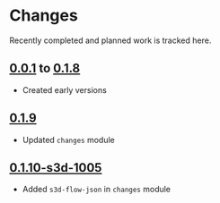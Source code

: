 # Changes
Recently completed and planned work is tracked here.

## [0.0.1](.) to [0.1.8](.)
- Created early versions

## [0.1.9](.)
- Updated `changes` module

## [0.1.10-s3d-1005](.)
- Added `s3d-flow-json` in `changes` module
